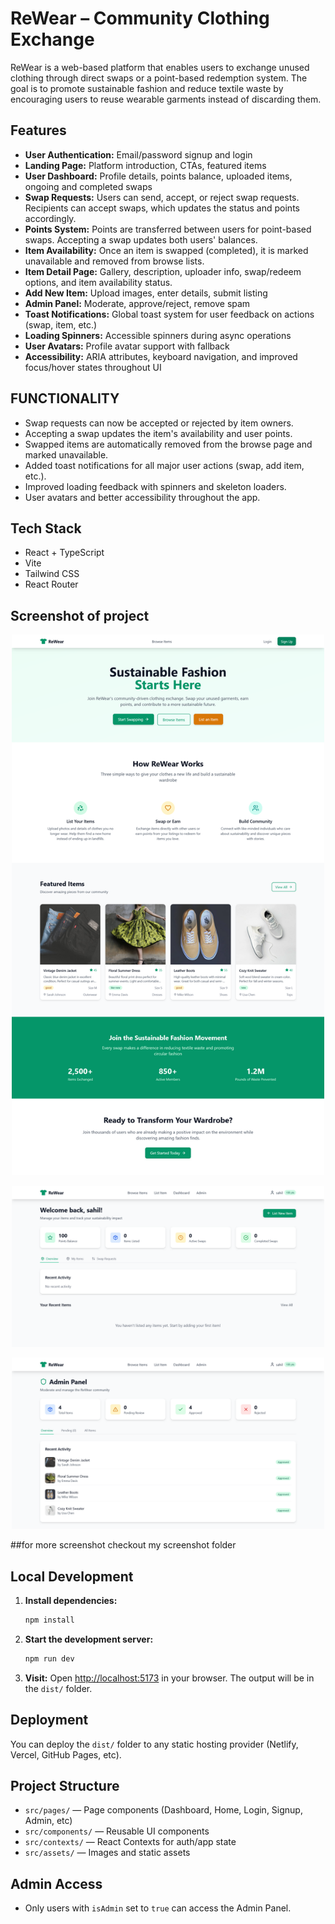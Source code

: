 # ReWear – Community Clothing Exchange

ReWear is a web-based platform that enables users to exchange unused clothing through direct swaps or a point-based redemption system. The goal is to promote sustainable fashion and reduce textile waste by encouraging users to reuse wearable garments instead of discarding them.

## Features
- **User Authentication:** Email/password signup and login
- **Landing Page:** Platform introduction, CTAs, featured items
- **User Dashboard:** Profile details, points balance, uploaded items, ongoing and completed swaps
- **Swap Requests:** Users can send, accept, or reject swap requests. Recipients can accept swaps, which updates the status and points accordingly.
- **Points System:** Points are transferred between users for point-based swaps. Accepting a swap updates both users' balances.
- **Item Availability:** Once an item is swapped (completed), it is marked unavailable and removed from browse lists.
- **Item Detail Page:** Gallery, description, uploader info, swap/redeem options, and item availability status.
- **Add New Item:** Upload images, enter details, submit listing
- **Admin Panel:** Moderate, approve/reject, remove spam
- **Toast Notifications:** Global toast system for user feedback on actions (swap, item, etc.)
- **Loading Spinners:** Accessible spinners during async operations
- **User Avatars:** Profile avatar support with fallback
- **Accessibility:** ARIA attributes, keyboard navigation, and improved focus/hover states throughout UI

## FUNCTIONALITY

- Swap requests can now be accepted or rejected by item owners.
- Accepting a swap updates the item's availability and user points.
- Swapped items are automatically removed from the browse page and marked unavailable.
- Added toast notifications for all major user actions (swap, add item, etc.).
- Improved loading feedback with spinners and skeleton loaders.
- User avatars and better accessibility throughout the app.
## Tech Stack
- React + TypeScript
- Vite
- Tailwind CSS
- React Router

## Screenshot of project

<p align="center">
  <img src="screenshot/Home page.png" alt="Rewear Logo" width="500">
</p>

<p align="center">
  <img src="screenshot/Dashboard.png" alt="Rewear Logo" width="500">
</p>

<p align="center">
  <img src="screenshot/Admin panel.png" alt="Rewear Logo" width="500">
</p>

##for more screenshot checkout my screenshot folder

## Local Development

1. **Install dependencies:**
   ```sh
   npm install
   ```
2. **Start the development server:**
   ```sh
   npm run dev
   ```
3. **Visit:**
   Open [http://localhost:5173](http://localhost:5173) in your browser.
The output will be in the `dist/` folder.

## Deployment
You can deploy the `dist/` folder to any static hosting provider (Netlify, Vercel, GitHub Pages, etc).

## Project Structure
- `src/pages/` — Page components (Dashboard, Home, Login, Signup, Admin, etc)
- `src/components/` — Reusable UI components
- `src/contexts/` — React Contexts for auth/app state
- `src/assets/` — Images and static assets

## Admin Access
- Only users with `isAdmin` set to `true` can access the Admin Panel.

